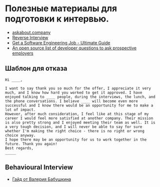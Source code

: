 # Полезные материалы для подготовки к интервью.
- [askabout.company](https://askabout.company/)
- [Reverse Interview](https://github.com/viraptor/reverse-interview)
- [Get a Software Engineering Job - Ultimate Guide](https://github.com/workattech/get-a-software-engineering-job)
- [An open source list of developer questions to ask prospective employers](https://github.com/Twipped/InterviewThis)

## Шаблон для отказа
```
Hi ____,

I want to say thank you so much for the offer, I appreciate it very much, and I know how hard you worked to get it approved. I have enjoyed talking to ____ people, during the interviews, the lunch, and the phone conversations. I believe ____ will become even more successful and I know there would be an opportunity for me to make a lot of impact.
However, after much consideration, I feel like at this stage of my career I would feel more satisfied at another company. Their mission is also pretty strong and I enjoyed meeting their team as well. It is a very tough decision, and I will never be able to say for sure whether I'm making the right choice - there is no right or wrong choice anyway.
I hope there may be an opportunity for us to work together in the future. Thank you again!
Best regards,
_____
```

## Behavioural Interview
- [Гайд от Валерия Бабушкина](https://t.me/cryptovalerii/216)


